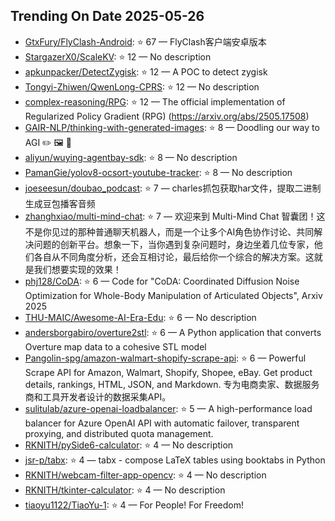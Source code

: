 ## Trending On Date 2025-05-26

- [GtxFury/FlyClash-Android](https://github.com/GtxFury/FlyClash-Android): ⭐ 67 — FlyClash客户端安卓版本
- [StargazerX0/ScaleKV](https://github.com/StargazerX0/ScaleKV): ⭐ 12 — No description
- [apkunpacker/DetectZygisk](https://github.com/apkunpacker/DetectZygisk): ⭐ 12 — A POC to detect zygisk
- [Tongyi-Zhiwen/QwenLong-CPRS](https://github.com/Tongyi-Zhiwen/QwenLong-CPRS): ⭐ 12 — No description
- [complex-reasoning/RPG](https://github.com/complex-reasoning/RPG): ⭐ 12 — The official implementation of Regularized Policy Gradient (RPG) (https://arxiv.org/abs/2505.17508)
- [GAIR-NLP/thinking-with-generated-images](https://github.com/GAIR-NLP/thinking-with-generated-images): ⭐ 8 — Doodling our way to AGI ✏️ 🖼️ 🧠
- [aliyun/wuying-agentbay-sdk](https://github.com/aliyun/wuying-agentbay-sdk): ⭐ 8 — No description
- [PamanGie/yolov8-ocsort-youtube-tracker](https://github.com/PamanGie/yolov8-ocsort-youtube-tracker): ⭐ 8 — No description
- [joeseesun/doubao_podcast](https://github.com/joeseesun/doubao_podcast): ⭐ 7 — charles抓包获取har文件，提取二进制生成豆包播客音频
- [zhanghxiao/multi-mind-chat](https://github.com/zhanghxiao/multi-mind-chat): ⭐ 7 — 欢迎来到 Multi-Mind Chat 智囊团！这不是你见过的那种普通聊天机器人，而是一个让多个AI角色协作讨论、共同解决问题的创新平台。想象一下，当你遇到复杂问题时，身边坐着几位专家，他们各自从不同角度分析，还会互相讨论，最后给你一个综合的解决方案。这就是我们想要实现的效果！
- [phj128/CoDA](https://github.com/phj128/CoDA): ⭐ 6 — Code for "CoDA: Coordinated Diffusion Noise Optimization for Whole-Body Manipulation of Articulated Objects", Arxiv 2025
- [THU-MAIC/Awesome-AI-Era-Edu](https://github.com/THU-MAIC/Awesome-AI-Era-Edu): ⭐ 6 — No description
- [andersborgabiro/overture2stl](https://github.com/andersborgabiro/overture2stl): ⭐ 6 — A Python application that converts Overture map data to a cohesive STL model
- [Pangolin-spg/amazon-walmart-shopify-scrape-api](https://github.com/Pangolin-spg/amazon-walmart-shopify-scrape-api): ⭐ 6 — Powerful Scrape API for Amazon, Walmart, Shopify, Shopee, eBay. Get product details, rankings, HTML, JSON, and Markdown. 专为电商卖家、数据服务商和工具开发者设计的数据采集API。
- [sulitulab/azure-openai-loadbalancer](https://github.com/sulitulab/azure-openai-loadbalancer): ⭐ 5 — A high-performance load balancer for Azure OpenAI API with automatic failover, transparent proxying, and distributed quota management.
- [RKNITH/pySide6-calculator](https://github.com/RKNITH/pySide6-calculator): ⭐ 4 — No description
- [jsr-p/tabx](https://github.com/jsr-p/tabx): ⭐ 4 — tabx - compose LaTeX tables using booktabs in Python
- [RKNITH/webcam-filter-app-opencv](https://github.com/RKNITH/webcam-filter-app-opencv): ⭐ 4 — No description
- [RKNITH/tkinter-calculator](https://github.com/RKNITH/tkinter-calculator): ⭐ 4 — No description
- [tiaoyu1122/TiaoYu-1](https://github.com/tiaoyu1122/TiaoYu-1): ⭐ 4 — For People! For Freedom!

